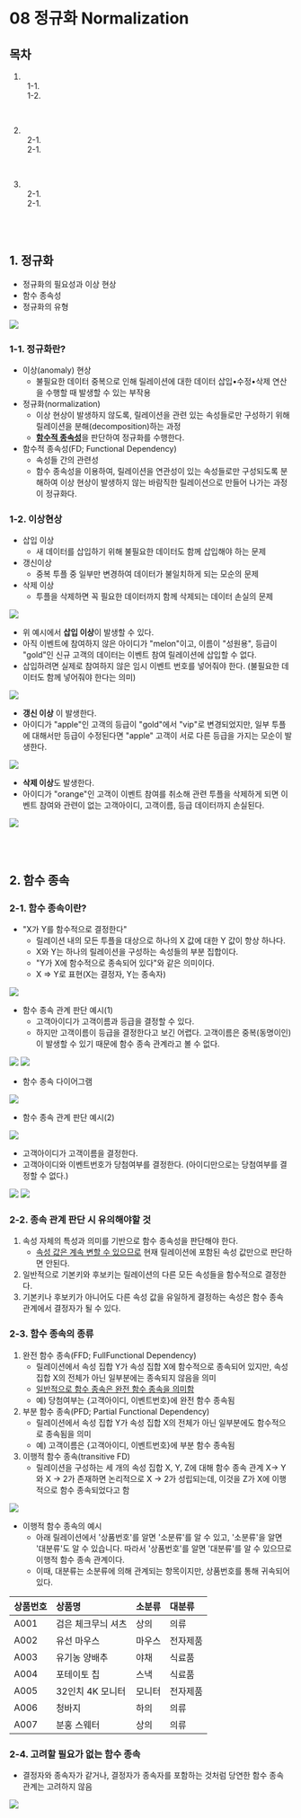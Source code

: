 # 08 정규화 Normalization

## 목차

1. [](#1) <br/>
   &nbsp; 1-1. [](#1-1) <br/>
   &nbsp; 1-2. [](#1-2) <br/>

<br/>

2. [](#2) <br/>
   &nbsp; 2-1. [](#2-1) <br/>
   &nbsp; 2-1. [](#2-1) <br/>

<br/>

3. [](#3) <br/>
   &nbsp; 2-1. [](#2-1) <br/>
   &nbsp; 2-1. [](#2-1) <br/>

<br/><br/>

## 1. 정규화

- 정규화의 필요성과 이상 현상
- 함수 종속성
- 정규화의 유형

<img src="img/normalization1.png">

### 1-1. 정규화란?

- 이상(anomaly) 현상
  - 불필요한 데이터 중복으로 인해 릴레이션에 대한 데이터 삽입•수정•삭제 연산을 수행할 때 발생할 수 있는 부작용
- 정규화(normalization)
  - 이상 현상이 발생하지 않도록, 릴레이션을 관련 있는 속성들로만 구성하기 위해 릴레이션을 분해(decomposition)하는 과정
  - <u>**함수적 종속성**</u>을 판단하여 정규화를 수행한다.
- 함수적 종속성(FD; Functional Dependency)
  - 속성들 간의 관련성
  - 함수 종속성을 이용하여, 릴레이션을 연관성이 있는 속성들로만 구성되도록 분해하여 이상 현상이 발생하지 않는 바람직한 릴레이션으로 만들어 나가는 과정이 정규화다.

### 1-2. 이상현상

- 삽입 이상
  - 새 데이터를 삽입하기 위해 불필요한 데이터도 함께 삽입해야 하는 문제
- 갱신이상
  - 중복 투플 중 일부만 변경하여 데이터가 불일치하게 되는 모순의 문제
- 삭제 이상
  - 투플을 삭제하면 꼭 필요한 데이터까지 함께 삭제되는 데이터 손실의 문제

<img src="img/normalization2.png">

- 위 예시에서 **삽입 이상**이 발생할 수 있다.
- 아직 이벤트에 참여하지 않은 아이디가 "melon"이고, 이름이 "성원용", 등급이 "gold"인 신규 고객의 데이터는 이벤트 참여 릴레이션에 삽입할 수 없다.
- 삽입하려면 실제로 참여하지 않은 임시 이벤트 번호를 넣어줘야 한다. (불필요한 데이터도 함께 넣어줘야 한다는 의미)

<img src="img/normalization3.png">

- **갱신 이상** 이 발생한다.
- 아이디가 "apple"인 고객의 등급이 "gold"에서 "vip"로 변경되었지만, 일부 투플에 대해서만 등급이 수정된다면 "apple" 고객이 서로 다른 등급을 가지는 모순이 발생한다.

<img src="img/normalization4.png">

- **삭제 이상**도 발생한다.
- 아이디가 "orange"인 고객이 이벤트 참여를 취소해 관련 투플을 삭제하게 되면 이벤트 참여와 관련이 없는 고객아이디, 고객이름, 등급 데이터까지 손실된다.

<img src="img/normalization5.png">

<br/><br/>

## 2. 함수 종속

### 2-1. 함수 종속이란?

- "X가 Y를 함수적으로 결정한다"
  - 릴레이션 내의 모든 투플을 대상으로 하나의 X 값에 대한 Y 값이 항상 하나다.
  - X와 Y는 하나의 릴레이션을 구성하는 속성들의 부분 집합이다.
  - "Y가 X에 함수적으로 종속되어 있다"와 같은 의미이다.
  - X => Y로 표현(X는 결정자, Y는 종속자)

<img src="img/normalization6.png">

- 함수 종속 관계 판단 예시(1)
  - 고객아이디가 고객이름과 등급을 결정할 수 있다.
  - 하지만 고객이름이 등급을 결정한다고 보긴 어렵다. 고객이름은 중복(동명이인)이 발생할 수 있기 때문에 함수 종속 관계라고 볼 수 없다.

<img src="img/normalization7.png">

<img src="img/normalization8.png">

- 함수 종속 다이어그램

<img src="img/normalization9.png">

- 함수 종속 관계 판단 예시(2)

<img src="img/normalization10.png">

- 고객아이디가 고객이름을 결정한다.
- 고객아이디와 이벤트번호가 당첨여부를 결정한다. (아이디만으로는 당첨여부를 결정할 수 없다.)

<img src="img/normalization11.png">

<img src="img/normalization12.png">

### 2-2. 종속 관계 판단 시 유의해야할 것

1. 속성 자체의 특성과 의미를 기반으로 함수 종속성을 판단해야 한다.
   - <u>속성 값은 계속 변할 수 있으므로</u> 현재 릴레이션에 포함된 속성 값만으로 판단하면 안된다.
2. 일반적으로 기본키와 후보키는 릴레이션의 다른 모든 속성들을 함수적으로 결정한다.
3. 기본키나 후보키가 아니어도 다른 속성 값을 유일하게 결정하는 속성은 함수 종속 관계에서 결정자가 될 수 있다.

### 2-3. 함수 종속의 종류

1. 완전 함수 종속(FFD; FullFunctional Dependency)
   - 릴레이션에서 속성 집합 Y가 속성 집합 X에 함수적으로 종속되어 있지만, 속성 집합 X의 전체가 아닌 일부분에는 종속되지 않음을 의미
   - <u>일반적으로 함수 종속은 완전 함수 종속을 의미함</u>
   - 예) 당첨여부는 {고객아이디, 이벤트번호}에 완전 함수 종속됨
2. 부분 함수 종속(PFD; Partial Functional Dependency)
   - 릴레이션에서 속성 집합 Y가 속성 집합 X의 전체가 아닌 일부분에도 함수적으로 종속됨을 의미
   - 예) 고객이름은 {고객아이디, 이벤트번호}에 부분 함수 종속됨
3. 이행적 함수 종속(transitive FD)
   - 릴레이션을 구성하는 세 개의 속성 집합 X, Y, Z에 대해 함수 종속 관계 X-> Y와 X -> 2가 존재하면 논리적으로 X -> 2가 성립되는데, 이것을 Z가 X에 이행적으로 함수 종속되었다고 함

<img src="img/normalization13.png">

- 이행적 함수 종속의 예시
  - 아래 릴레이션에서 '상품번호'를 알면 '소분류'를 알 수 있고, '소분류'을 알면 '대분류'도 알 수 있습니다. 따라서 '상품번호'를 알면 '대분류'를 알 수 있으므로 이행적 함수 종속 관계이다.
  - 이때, 대분류는 소분류에 의해 관계되는 항목이지만, 상품번호를 통해 귀속되어있다.

| 상품번호 | 상품명             | 소분류 | 대분류   |
| :------- | :----------------- | :----- | :------- |
| A001     | 검은 체크무늬 셔츠 | 상의   | 의류     |
| A002     | 유선 마우스        | 마우스 | 전자제품 |
| A003     | 유기농 양배추      | 야채   | 식료품   |
| A004     | 포테이토 칩        | 스낵   | 식료품   |
| A005     | 32인치 4K 모니터   | 모니터 | 전자제품 |
| A006     | 청바지             | 하의   | 의류     |
| A007     | 분홍 스웨터        | 상의   | 의류     |

### 2-4. 고려할 필요가 없는 함수 종속

- 결정자와 종속자가 같거나, 결정자가 종속자를 포함하는 것처럼 당연한 함수 종속 관계는 고려하지 않음

<img src="img/normalization14.png">
